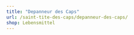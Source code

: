 ```yaml
---
title: "Depanneur des Caps"
url: /saint-tite-des-caps/depanneur-des-caps/
shop: Lebensmittel
---
```

